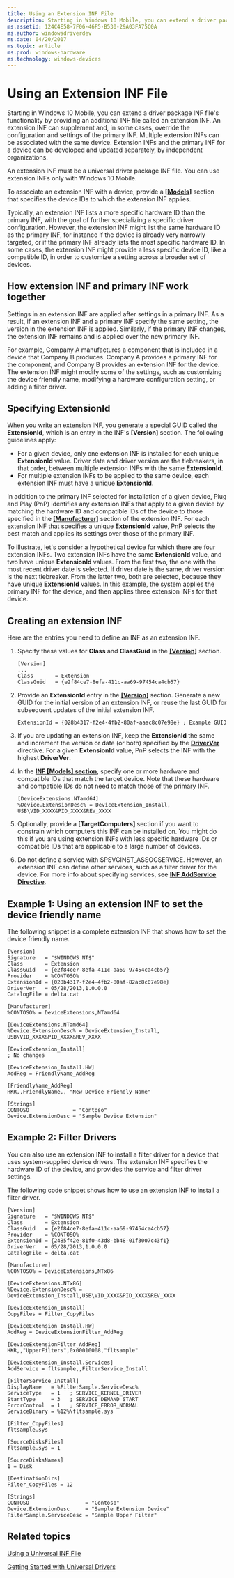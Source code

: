 ```yaml
---
title: Using an Extension INF File
description: Starting in Windows 10 Mobile, you can extend a driver package INF file's functionality by providing an additional INF file called an extension INF.
ms.assetid: 124C4E58-7F06-46F5-B530-29A03FA75C0A
ms.author: windowsdriverdev
ms.date: 04/20/2017
ms.topic: article
ms.prod: windows-hardware
ms.technology: windows-devices
---
```


# Using an Extension INF File


Starting in Windows 10 Mobile, you can extend a driver package INF file's functionality by providing an additional INF file called an extension INF. An extension INF can supplement and, in some cases, override the configuration and settings of the primary INF. Multiple extension INFs can be associated with the same device. Extension INFs and the primary INF for a device can be developed and updated separately, by independent organizations.

An extension INF must be a universal driver package INF file. You can use extension INFs only with Windows 10 Mobile.

To associate an extension INF with a device, provide a [**\[Models\]**](inf-models-section.md) section that specifies the device IDs to which the extension INF applies.

Typically, an extension INF lists a more specific hardware ID than the primary INF, with the goal of further specializing a specific driver configuration. However, the extension INF might list the same hardware ID as the primary INF, for instance if the device is already very narrowly targeted, or if the primary INF already lists the most specific hardware ID. In some cases, the extension INF might provide a less specific device ID, like a compatible ID, in order to customize a setting across a broader set of devices.

## How extension INF and primary INF work together


Settings in an extension INF are applied after settings in a primary INF. As a result, if an extension INF and a primary INF specify the same setting, the version in the extension INF is applied. Similarly, if the primary INF changes, the extension INF remains and is applied over the new primary INF.

For example, Company A manufactures a component that is included in a device that Company B produces. Company A provides a primary INF for the component, and Company B provides an extension INF for the device. The extension INF might modify some of the settings, such as customizing the device friendly name, modifying a hardware configuration setting, or adding a filter driver.

## Specifying ExtensionId


When you write an extension INF, you generate a special GUID called the **ExtensionId**, which is an entry in the INF's **\[Version\]** section. The following guidelines apply:

-   For a given device, only one extension INF is installed for each unique **ExtensionId** value. Driver date and driver version are the tiebreakers, in that order, between multiple extension INFs with the same **ExtensionId**.
-   For multiple extension INFs to be applied to the same device, each extension INF must have a unique **ExtensionId**.

In addition to the primary INF selected for installation of a given device, Plug and Play (PnP) identifies any extension INFs that apply to a given device by matching the hardware ID and compatible IDs of the device to those specified in the [**\[Manufacturer\]**](inf-manufacturer-section.md) section of the extension INF. For each extension INF that specifies a unique **ExtensionId** value, PnP selects the best match and applies its settings over those of the primary INF.

To illustrate, let's consider a hypothetical device for which there are four extension INFs. Two extension INFs have the same **ExtensionId** value, and two have unique **ExtensionId** values. From the first two, the one with the most recent driver date is selected. If driver date is the same, driver version is the next tiebreaker. From the latter two, both are selected, because they have unique **ExtensionId** values. In this example, the system applies the primary INF for the device, and then applies three extension INFs for that device.

## Creating an extension INF


Here are the entries you need to define an INF as an extension INF.

1.  Specify these values for **Class** and **ClassGuid** in the [**\[Version\]**](inf-version-section.md) section.

    ```
    [Version]
    ...
    Class       = Extension
    ClassGuid   = {e2f84ce7-8efa-411c-aa69-97454ca4cb57}
    ```

2.  Provide an **ExtensionId** entry in the [**\[Version\]**](inf-version-section.md) section. Generate a new GUID for the initial version of an extension INF, or reuse the last GUID for subsequent updates of the initial extension INF.

    ```
    ExtensionId = {028b4317-f2e4-4fb2-80af-aaac8c07e98e} ; Example GUID
    ```

3.  If you are updating an extension INF, keep the **ExtensionId** the same and increment the version or date (or both) specified by the [**DriverVer**](inf-driverver-directive.md) directive. For a given **ExtensionId** value, PnP selects the INF with the highest **DriverVer**.

4.  In the [**INF \[Models\] section**](inf-models-section.md), specify one or more hardware and compatible IDs that match the target device. Note that these hardware and compatible IDs do not need to match those of the primary INF.

    ```
    [DeviceExtensions.NTamd64]
    %Device.ExtensionDesc% = DeviceExtension_Install, USB\VID_XXXX&PID_XXXX&REV_XXXX
    ```

5.  Optionally, provide a **\[TargetComputers\]** section if you want to constrain which computers this INF can be installed on. You might do this if you are using extension INFs with less specific hardware IDs or compatible IDs that are applicable to a large number of devices.
6.  Do not define a service with SPSVCINST\_ASSOCSERVICE. However, an extension INF can define other services, such as a filter driver for the device. For more info about specifying services, see [**INF AddService Directive**](inf-addservice-directive.md).

## Example 1: Using an extension INF to set the device friendly name


The following snippet is a complete extension INF that shows how to set the device friendly name.

```
[Version]
Signature   = "$WINDOWS NT$"
Class       = Extension
ClassGuid   = {e2f84ce7-8efa-411c-aa69-97454ca4cb57}
Provider    = %CONTOSO%
ExtensionId = {028b4317-f2e4-4fb2-80af-82ac8c07e98e}
DriverVer   = 05/28/2013,1.0.0.0
CatalogFile = delta.cat

[Manufacturer]
%CONTOSO% = DeviceExtensions,NTamd64

[DeviceExtensions.NTamd64]
%Device.ExtensionDesc% = DeviceExtension_Install, USB\VID_XXXX&PID_XXXX&REV_XXXX

[DeviceExtension_Install]
; No changes

[DeviceExtension_Install.HW]
AddReg = FriendlyName_AddReg

[FriendlyName_AddReg]
HKR,,FriendlyName,, "New Device Friendly Name"

[Strings]
CONTOSO              = "Contoso"
Device.ExtensionDesc = "Sample Device Extension"
```

## Example 2: Filter Drivers


You can also use an extension INF to install a filter driver for a device that uses system-supplied device drivers. The extension INF specifies the hardware ID of the device, and provides the service and filter driver settings.

The following code snippet shows how to use an extension INF to install a filter driver.

```
[Version]
Signature   = "$WINDOWS NT$"
Class       = Extension
ClassGuid   = {e2f84ce7-8efa-411c-aa69-97454ca4cb57}
Provider    = %CONTOSO%
ExtensionId = {2485f42e-81f0-43d8-bb48-01f3007c43f1}
DriverVer   = 05/28/2013,1.0.0.0
CatalogFile = delta.cat

[Manufacturer]
%CONTOSO% = DeviceExtensions,NTx86

[DeviceExtensions.NTx86]
%Device.ExtensionDesc% = DeviceExtension_Install,USB\VID_XXXX&PID_XXXX&REV_XXXX

[DeviceExtension_Install]
CopyFiles = Filter_CopyFiles

[DeviceExtension_Install.HW]
AddReg = DeviceExtensionFilter_AddReg

[DeviceExtensionFilter_AddReg]
HKR,,"UpperFilters",0x00010008,"fltsample" 

[DeviceExtension_Install.Services]
AddService = fltsample,,FilterService_Install

[FilterService_Install]
DisplayName   = %FilterSample.ServiceDesc%
ServiceType   = 1   ; SERVICE_KERNEL_DRIVER
StartType     = 3   ; SERVICE_DEMAND_START
ErrorControl  = 1   ; SERVICE_ERROR_NORMAL
ServiceBinary = %12%\fltsample.sys

[Filter_CopyFiles]
fltsample.sys

[SourceDisksFiles]
fltsample.sys = 1

[SourceDisksNames]
1 = Disk

[DestinationDirs]
Filter_CopyFiles = 12

[Strings]
CONTOSO                  = "Contoso"
Device.ExtensionDesc     = "Sample Extension Device"
FilterSample.ServiceDesc = "Sample Upper Filter"
```

## Related topics


[Using a Universal INF File](using-a-configurable-inf-file.md)

[Getting Started with Universal Drivers](https://msdn.microsoft.com/windows-drivers/develop/getting_started_with_universal_drivers)

 

 






